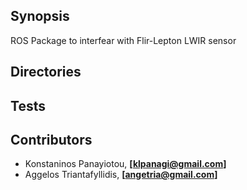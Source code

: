 ## Synopsis

ROS Package to interfear with Flir-Lepton LWIR sensor

## Directories


## Tests


## Contributors

- Konstaninos Panayiotou, **[klpanagi@gmail.com]**
- Aggelos Triantafyllidis, **[angetria@gmail.com]**

